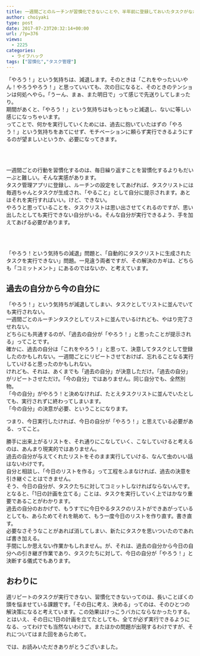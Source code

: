 ```yaml
---
title: 一週間ごとのルーチンが習慣化できないことや、半年前に登録しておいたタスクがなかなか実行できないのは、「引き継ぎ」がうまくいってないから～タスク管理あれこれ3～
author: choiyaki
type: post
date: 2017-07-23T20:32:14+00:00
url: /?p=376
views:
  - 2225
categories:
  - ライフハック
tags: ["習慣化","タスク管理"]
---
```

「やろう！」という気持ちは、減退します。そのときは「これをやったいいやん！やろうやろう！」と思っていいても、次の日になると、そのときのテンションは何処へやら。「うーん、まぁ、また明日で」って感じで先送りしてしまったり。  
期間があくと、「やろう！」という気持ちはもっともっと減退し、ないに等しい感じになっちゃいます。  
ってことで、何かを実行していくためには、過去に抱いていたはずの「やろう！」という気持ちをあてにせず、モチベーションに頼らず実行できるようにするのが望ましいというか、必要になってきます。

### 　

一週間ごとの行動を習慣化するのは、毎日繰り返すことを習慣化するよりもだいーぶと難しい。そんな実感があります。  
タスク管理アプリに登録し、ルーチンの設定をしてあげれば、タスクリストには毎週ちゃんとタスクが生成され、「やること」として自分に提示されます。あとはそれを実行すればいい。けど、できない。  
やろうと思っていることを、タスクリストは思い出させてくれるのですが、思い出したとしても実行できない自分がいる。そんな自分が実行できるよう、手を加えてあげる必要があります。

### 　

「やろう！という気持ちの減退」問題と、「自動的にタスクリストに生成されたタスクを実行できない」問題。一見違う両者ですが、その解決のカギは、どちらも「コミットメント」にあるのではないか、と考えています。

## 過去の自分から今の自分に

「やろう！」という気持ちが減退してしまい、タスクとしてリストに並んでいても実行されない。  
一週間ごとのルーチンタスクとしてリストに並んでいるけれども、やはり完了させれない。  
どちらにも共通するのが、「過去の自分が「やろう！」と思ったことが提示される」ってことです。  
確かに、過去の自分は「これをやろう！」と思って、決意してタスクとして登録したのかもしれない。一週間ごとにリピートさせておけば、忘れることなる実行していけると思ったのかもしれない。  
けれども、それは、あくまでも「過去の自分」が決意しただけ。「過去の自分」がリピートさせただけ。「今の自分」ではありません。同じ自分でも、全然別物。  
「今の自分」がやろう！と決めなければ、たとえタスクリストに並んでいたとしても、実行されずに終わってしまいます。  
「今の自分」の決意が必要、ということになります。

つまり、今日実行したければ、今日の自分が「やろう！」と思えている必要がある、ってこと。

勝手に出来上がるリストを、それ通りにこなしていく、こなしていけると考えるのは、あんまり現実的ではありません。  
過去の自分が与えてくれたリストをそのまま実行していける、なんて虫のいい話はないわけです。  
自分と相談し、「今日のリストを作る」って工程をふまなければ、過去の決意を引き継ぐことはできません。  
そう、今日の自分が、タスクたちに対してコミットしなければならないんです。  
となると、「1日の計画を立てる」ことは、タスクを実行していく上ではかなり重要であることがわかります。  
過去の自分のおかげで、もうすでに今日やるタスクのリストができあがっているとしても、あらためてそれを眺めて、もう一度今日のリストを作り直す。書き直す。  
必要なさそうなことがあれば消してしまい、新たにタスクを思いついたのであれば書き加える。  
手間にしか思えない作業かもしれません。が、それは、過去の自分から今日の自分への引き継ぎ作業であり、タスクたちに対して、今日の自分が「やろう！」と決断する儀式でもあります。

## おわりに

週リピートのタスクが実行できない、習慣化できないってのは、長いことぼくの頭を悩ませている課題です。「その日に考え、決める」ってのは、そのひとつの解決策になると考えています。この効果はけっこうバカにならなかったりする。  
とはいえ、その日に1日の計画を立てたとしても、全てが必ず実行できるようになる、ってわけでも当然ないわけで。またほかの問題が出現するわけですが、それについてはまた回をあらためて。

では、お読みいただきありがとうございました。